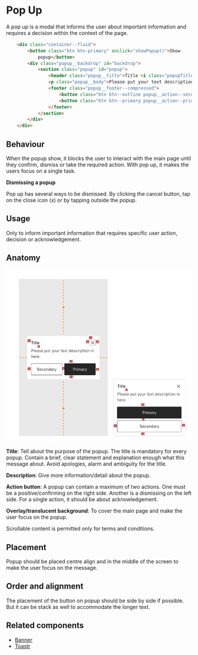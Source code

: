 # Pop Up
A pop up is a modal that informs the user about important information and requires a decision within the context of the page. 

```html
    <div class="container--fluid">
        <button class="btn btn-primary" onclick="showPopup()">Show
            popup</button>
        <div class="popup__backdrop" id="backdrop">
            <section class="popup" id="popup">
                <header class="popup__title">Title <i class="popupTitle__dismiss" onclick="hidePopup()"></i></header>
                <p class="popup__body">Please put your text description in here.</p>
                <footer class="popup__footer--compressed">
                    <button class="btn btn--outline popup__action--secondary" onclick="hidePopup()">Secondary</button>
                    <button class="btn btn--primary popup__action--primary" onclick="hidePopup()">Primary</button>
                </footer>
            </section>
        </div>
    </div>
```

## Behaviour
When the popup show, it blocks the user to interact with the main page until they confirm, dismiss or take the required action. With pop up, it makes the users focus on a single task. 

**Dismissing a popup**

Pop up has several ways to be dismissed. By clicking the cancel button, tap on the close icon (x) or by tapping outside the popup. 

## Usage
Only to inform important information that requires specific user action, decision or acknowledgement. 

## Anatomy


![Popup Specification.png](img/popup/Popupspec.png)

**Title**: Tell about the purpose of the popup. The title is mandatory for every popup. Contain a brief, clear statement and explanation enough what this message about. Avoid apologies, alarm and ambiguity for the title. 

**Description**: Give more information/detail about the popup. 

**Action button**: A popup can contain a maximum of two actions. One must be a positive/confirming on the right side. Another is a dismissing on the left side. For a single action, it should be about acknowledgement. 

**Overlay/translucent background**: To cover the main page and make the user focus on the popup. 

Scrollable content is permitted only for terms and conditions.

## Placement 
Popup should be placed centre align and in the middle of the screen to make the user focus on the message. 

## Order and alignment
The placement of the button on popup should be side by side if possible. But it can be stack as well to accommodate the longer text. 

## Related components

* [Banner](/#/components/Banner)
* [Toastr](/#/components/Toastr)